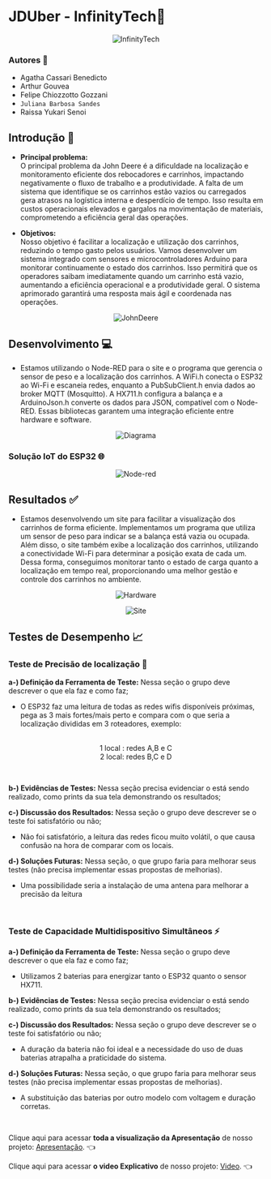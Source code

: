 # **JDUber - InfinityTech**🚜

<p align="center">
<img src="scr/assets/Infinity-Apresentação.png" alt="InfinityTech">
</p>

### Autores 👥
- Agatha Cassari Benedicto
- Arthur Gouvea
- Felipe Chiozzotto Gozzani 
- `Juliana Barbosa Sandes` 
- Raissa Yukari Senoi

## Introdução 📃

* **Principal problema:** <br>
  O principal problema da John Deere é a dificuldade na localização e monitoramento eficiente dos rebocadores e carrinhos, impactando negativamente o fluxo de trabalho e a        produtividade. A falta de um sistema que identifique se os carrinhos estão vazios ou carregados gera atrasos na logística interna e desperdício de tempo. Isso resulta em        custos operacionais elevados e gargalos na movimentação de materiais, comprometendo a eficiência geral das operações.
 
* **Objetivos:** <br>
  Nosso objetivo é facilitar a localização e utilização dos carrinhos, reduzindo o tempo gasto pelos usuários. Vamos desenvolver um sistema integrado com sensores e               microcontroladores Arduino para monitorar continuamente o estado dos carrinhos. Isso permitirá que os operadores saibam imediatamente quando um carrinho está vazio,         
  aumentando a eficiência operacional e a produtividade geral. O sistema aprimorado garantirá uma resposta mais ágil e coordenada nas operações.

<p align="center">
<img src="scr/assets/JB-img.png" alt="JohnDeere">
</p>

## Desenvolvimento 💻
- Estamos utilizando o Node-RED para o site e o programa que gerencia o sensor de peso e a localização dos carrinhos. A WiFi.h conecta o ESP32 ao Wi-Fi e escaneia redes, enquanto a PubSubClient.h envia dados ao broker MQTT (Mosquitto). A HX711.h configura a balança e a ArduinoJson.h converte os dados para JSON, compatível com o Node-RED. Essas bibliotecas garantem uma integração eficiente entre hardware e software.
  
<p align="center">
<img src="scr/assets/Diagrama.png" alt="Diagrama">
</p>

### Solução IoT do ESP32 🌐

<p align="center">
<img src="scr/assets/NodeRed.png" alt="Node-red">
</p>

## Resultados ✅
- Estamos desenvolvendo um site para facilitar a visualização dos carrinhos de forma eficiente. Implementamos um programa que utiliza um sensor de peso para indicar se a balança está vazia ou ocupada. Além disso, o site também exibe a localização dos carrinhos, utilizando a conectividade Wi-Fi para determinar a posição exata de cada um. Dessa forma, conseguimos monitorar tanto o estado de carga quanto a localização em tempo real, proporcionando uma melhor gestão e controle dos carrinhos no ambiente.

<p align="center">
<img src="scr/assets/Hardware.jpeg" alt="Hardware">
</p>

<p align="center">
<img src="scr/assets/Site.png" alt="Site">
</p>

## Testes de Desempenho 📈

### Teste de Precisão de localização 📍

**a-) Definição da Ferramenta de Teste:** Nessa seção o grupo deve descrever o que ela faz e como faz; <br>
- O ESP32 faz uma leitura de todas as redes wifis disponíveis próximas, pega as 3 mais fortes/mais perto e compara com o que seria a localização divididas em 3 roteadores, exemplo:
  
<p align="center"><br>
1 local : redes A,B e C<br>
2 local: redes B,C e D
</p>
<br>

**b-) Evidências de Testes:** Nessa seção precisa evidenciar o está sendo realizado, como prints da sua tela demonstrando os resultados; <br>

**c-) Discussão dos Resultados:** Nessa seção o grupo deve descrever se o teste foi satisfatório ou não;<br>
- Não foi satisfatório, a leitura das redes ficou muito volátil, o que causa confusão na hora de comparar com os locais.

**d-) Soluções Futuras:** Nessa seção, o que grupo faria para melhorar seus testes (não precisa implementar essas propostas de melhorias).<br>
- Uma possibilidade seria a instalação de uma antena para melhorar a precisão da leitura
  
<br>

### Teste de Capacidade Multidispositivo Simultâneos ⚡

**a-) Definição da Ferramenta de Teste:** Nessa seção o grupo deve descrever o que ela faz e como faz; <br>
- Utilizamos 2 baterias para energizar tanto o ESP32 quanto o sensor HX711.

**b-) Evidências de Testes:** Nessa seção precisa evidenciar o está sendo realizado, como prints da sua tela demonstrando os resultados; <br>

**c-) Discussão dos Resultados:** Nessa seção o grupo deve descrever se o teste foi satisfatório ou não;<br>
- A duração da bateria não foi ideal e a necessidade do uso de duas baterias atrapalha a praticidade do sistema.

**d-) Soluções Futuras:** Nessa seção, o que grupo faria para melhorar seus testes (não precisa implementar essas propostas de melhorias).<br>
- A substituição das baterias por outro modelo com voltagem e duração corretas.

<br>

Clique aqui para acessar **toda a visualização da Apresentação** de nosso projeto: [Apresentação](https://www.canva.com/design/DAGFS6GM3Aw/0-2xlqHYrZxdfv8g3aQgjA/edit?utm_content=DAGFS6GM3Aw&utm_campaign=designshare&utm_medium=link2&utm_source=sharebutton). 👈 <br>

Clique aqui para acessar **o video Explicativo** de nosso projeto: [Video](https://youtu.be/_0JSFxbW1Z4?si=JQcMbvTRka8SGTjX). 👈 <br>
